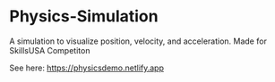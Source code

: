# Physics-Simulation
A simulation to visualize position, velocity, and acceleration. Made for SkillsUSA Competiton

See here: https://physicsdemo.netlify.app
